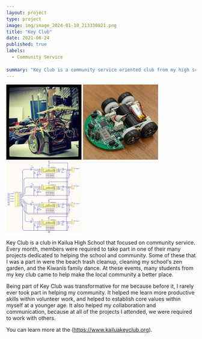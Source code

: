 ```yaml
---
layout: project
type: project
image: img/image_2024-01-18_213330821.png
title: "Key Club"
date: 2021-06-24
published: true
labels:
  - Community Service

summary: "Key Club is a community service oriented club from my high school."
---
```


<div class="text-center p-4">
  <img width="200px" src="../img/micromouse/micromouse-robot.png" class="img-thumbnail" >
  <img width="200px" src="../img/micromouse/micromouse-robot-2.jpg" class="img-thumbnail" >
  <img width="200px" src="../img/micromouse/micromouse-circuit.png" class="img-thumbnail" >
</div>

Key Club is a club in Kailua High School that focused on community service. Every month, members were required to take part in one of their many projects dedicated to helping the school and community. Some of these that I was a part in were the beach trash cleanup, cleaning my school's zen garden, and the Kiwanis family dance. At these events, many students from my key club came to help make the local community a better place. 

Being part of Key Club was transformative for me because before it, I rarely ever took part in helping my community. It helped me learn more productive skills within volunteer work, and helped to establish core values within myself at a younger age. It also helped my collaboration and communication, because at all of the projects I attended, we were required to work with others. 

You can learn more at the (https://www.kailuakeyclub.org).
